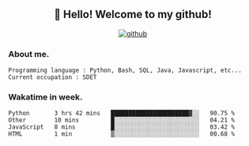 <h2 align="center">👋 Hello! Welcome to my github! </h2>
<p align="center">
  <a href="https://github.com/usergwen"><img src="https://img.shields.io/badge/GitHub-24292e" alt="github"></a>
</p>

### About me.

```Plain Text
Programming language : Python, Bash, SQL, Java, Javascript, etc...
Current occupation : SDET
```
### Wakatime in week.

<!--START_SECTION:waka-->
```text
Python       3 hrs 42 mins   ██████████████████████▓░░   90.75 % 
Other        10 mins         █░░░░░░░░░░░░░░░░░░░░░░░░   04.21 % 
JavaScript   8 mins          █░░░░░░░░░░░░░░░░░░░░░░░░   03.42 % 
HTML         1 min           ▒░░░░░░░░░░░░░░░░░░░░░░░░   00.68 % 
```
<!--END_SECTION:waka-->
